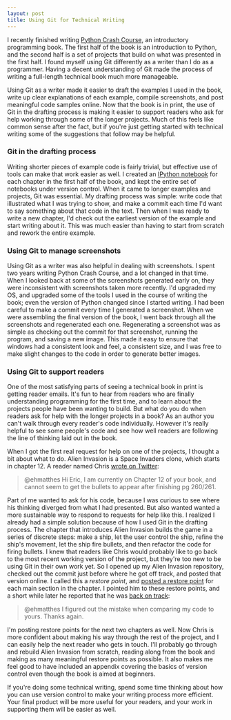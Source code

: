 ```yaml
---
layout: post
title: Using Git for Technical Writing
---
```


I recently finished writing [Python Crash Course](http://nostarchpress.com/pythoncrashcourse/), an introductory programming book. The first half of the book is an introduction to Python, and the second half is a set of projects that build on what was presented in the first half. I found myself using Git differently as a writer than I do as a programmer. Having a decent understanding of Git made the process of writing a full-length technical book much more manageable. 

Using Git as a writer made it easier to draft the examples I used in the book, write up clear explanations of each example, compile screenshots, and post meaningful code samples online. Now that the book is in print, the use of Git in the drafting process is making it easier to support readers who ask for help working through some of the longer projects. Much of this feels like common sense after the fact, but if you're just getting started with technical writing some of the suggestions that follow may be helpful.

### Git in the drafting process

Writing shorter pieces of example code is fairly trivial, but effective use of tools can make that work easier as well. I created an [IPython notebook](http://jupyter.org/) for each chapter in the first half of the book, and kept the entire set of notebooks under version control. When it came to longer examples and projects, Git was essential. My drafting process was simple: write code that illustrated what I was trying to show, and make a commit each time I'd want to say something about that code in the text. Then when I was ready to write a new chapter, I'd check out the earliest version of the example and start writing about it. This was much easier than having to start from scratch and rework the entire example.

### Using Git to manage screenshots

Using Git as a writer was also helpful in dealing with screenshots. I spent two years writing Python Crash Course, and a lot changed in that time. When I looked back at some of the screenshots generated early on, they were inconsistent with screenshots taken more recently. I'd upgraded my OS, and upgraded some of the tools I used in the course of writing the book; even the version of Python changed since I started writing. I had been careful to make a commit every time I generated a screenshot. When we were assembling the final version of the book, I went back through all the screenshots and regenerated each one. Regenerating a screenshot was as simple as checking out the commit for that screenshot, running the program, and saving a new image. This made it easy to ensure that windows had a consistent look and feel, a consistent size, and I was free to make slight changes to the code in order to generate better images.

### Using Git to support readers

One of the most satisfying parts of seeing a technical book in print is getting reader emails. It's fun to hear from readers who are finally understanding programming for the first time, and to learn about the projects people have been wanting to build. But what do you do when readers ask for help with the longer projects in a book? As an author you can't walk through every reader's code individually. However it's really helpful to see some people's code and see how well readers are following the line of thinking laid out in the book.

When I got the first real request for help on one of the projects, I thought a bit about what to do. Alien Invasion is a Space Invaders clone, which starts in chapter 12. A reader named Chris [wrote on Twitter](https://twitter.com/Dmag33/status/689533887714844673):

> @ehmatthes Hi Eric, I am currently on Chapter 12 of your book, and cannot seem to get the bullets to appear after finishing pg 260/261.

Part of me wanted to ask for his code, because I was curious to see where his thinking diverged from what I had presented. But also wanted wanted a more sustainable way to respond to requests for help like this. I realized I already had a simple solution because of how I used Git in the drafting process. The chapter that introduces Alien Invasion builds the game in a series of discrete steps: make a ship, let the user control the ship, refine the ship's movement, let the ship fire bullets, and then refactor the code for firing bullets. I knew that readers like Chris would probably like to go back to the most recent working version of the project, but they're too new to be using Git in their own work yet. So I opened up my Alien Invasion repository, checked out the commit just before where he got off track, and posted that version online. I called this a *restore point*, and [posted a restore point](http://ehmatthes.github.io/pcc/chapter_12/README.html) for each main section in the chapter. I pointed him to these restore points, and a short while later he reported that he was [back on track](https://twitter.com/Dmag33/status/689915933138247680):

> @ehmatthes I figured out the mistake when comparing my code to yours. Thanks again.

I'm posting restore points for the next two chapters as well. Now Chris is more confident about making his way through the rest of the project, and I can easily help the next reader who gets in touch. I'll probably go through and rebuild Alien Invasion from scratch, reading along from the book and making as many meaningful restore points as possible. It also makes me feel good to have included an appendix covering the basics of version control even though the book is aimed at beginners.

If you're doing some technical writing, spend some time thinking about how you can use version control to make your writing process more efficient. Your final product will be more useful for your readers, and your work in supporting them will be easier as well.